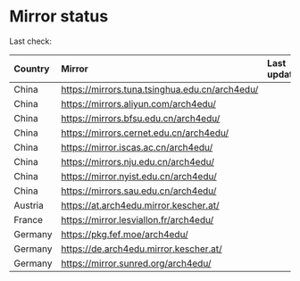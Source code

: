 <script src="./time.js"></script>
# Mirror status
Last check: <script type="text/javascript">localize(1720509507.67874);</script>

|Country|Mirror|Last update|
|:------|:-----|:----------|
|China|https://mirrors.tuna.tsinghua.edu.cn/arch4edu/|<script type="text/javascript">localize(1720463665);</script>|
|China|https://mirrors.aliyun.com/arch4edu/|<script type="text/javascript">localize(1720463665);</script>|
|China|https://mirrors.bfsu.edu.cn/arch4edu/|<script type="text/javascript">localize(1720463665);</script>|
|China|https://mirrors.cernet.edu.cn/arch4edu/|<script type="text/javascript">localize(1720463665);</script>|
|China|https://mirror.iscas.ac.cn/arch4edu/|<script type="text/javascript">localize(1720463665);</script>|
|China|https://mirrors.nju.edu.cn/arch4edu/|<script type="text/javascript">localize(1720463665);</script>|
|China|https://mirror.nyist.edu.cn/arch4edu/|<script type="text/javascript">localize(1720463665);</script>|
|China|https://mirrors.sau.edu.cn/arch4edu/|<script type="text/javascript">localize(1720463665);</script>|
|Austria|https://at.arch4edu.mirror.kescher.at/|<script type="text/javascript">localize(1720463665);</script>|
|France|https://mirror.lesviallon.fr/arch4edu/|<script type="text/javascript">localize(1720463665);</script>|
|Germany|https://pkg.fef.moe/arch4edu/|<script type="text/javascript">localize(1720463665);</script>|
|Germany|https://de.arch4edu.mirror.kescher.at/|<script type="text/javascript">localize(1720463665);</script>|
|Germany|https://mirror.sunred.org/arch4edu/|<script type="text/javascript">localize(1720463665);</script>|

<script src="./tablefilter/tablefilter.js"></script>
<script src="./table.js"></script>